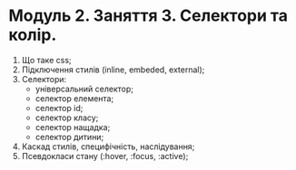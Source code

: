 # Модуль 2. Заняття 3. Селектори та колір.

1. Що таке css;
2. Підключення стилів (inline, embeded, external);
3. Селектори:
   - універсальний селектор;
   - селектор елемента;
   - селектор id;
   - селектор класу;
   - селектор нащадка;
   - селектор дитини;
4. Каскад стилів, специфічність, наслідування;
5. Псевдокласи стану (:hover, :focus, :active);
